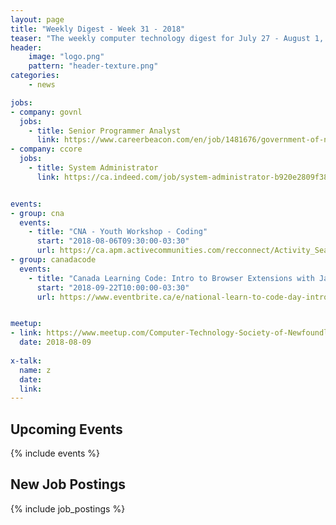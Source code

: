 ```yaml
---
layout: page
title: "Weekly Digest - Week 31 - 2018"
teaser: "The weekly computer technology digest for July 27 - August 1, 2018"
header:
    image: "logo.png"
    pattern: "header-texture.png"
categories:
    - news

jobs: 
- company: govnl
  jobs:
    - title: Senior Programmer Analyst
      link: https://www.careerbeacon.com/en/job/1481676/government-of-newfoundland-and-labrador/senior-programmer-analyst/st-john-s
- company: ccore
  jobs:
    - title: System Administrator
      link: https://ca.indeed.com/job/system-administrator-b920e2809f382dd2


events: 
- group: cna
  events:
    - title: "CNA - Youth Workshop - Coding"
      start: "2018-08-06T09:30:00-03:30"
      url: https://ca.apm.activecommunities.com/recconnect/Activity_Search/youth-workshop-coding/7471
- group: canadacode
  events:
    - title: "Canada Learning Code: Intro to Browser Extensions with JavaScript"
      start: "2018-09-22T10:00:00-03:30"
      url: https://www.eventbrite.ca/e/national-learn-to-code-day-intro-to-browser-extensions-with-javascript-st-johns-registration-48620051884?aff=es2


meetup:
- link: https://www.meetup.com/Computer-Technology-Society-of-Newfoundland-and-Labrador/events/rpdzmpyxlbmb/
  date: 2018-08-09
  
x-talk:
  name: z
  date: 
  link: 
---
```


## Upcoming Events
{% include events %}

## New Job Postings
{% include job_postings %}
